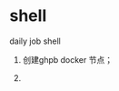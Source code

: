 # shell
 daily job shell



1. 创建ghpb docker 节点；

2. [cents os yum openjdk.md]: https://github.com/peizihui/shell/blob/master/2.cents%20os%20yum%20openjdk.md

   

   

[3.squid 设置内网通过外网代理访问.md]: https://github.com/peizihui/shell/blob/master/3.squid%20%E8%AE%BE%E7%BD%AE%E5%86%85%E7%BD%91%E9%80%9A%E8%BF%87%E5%A4%96%E7%BD%91%E4%BB%A3%E7%90%86%E8%AE%BF%E9%97%AE.md

 